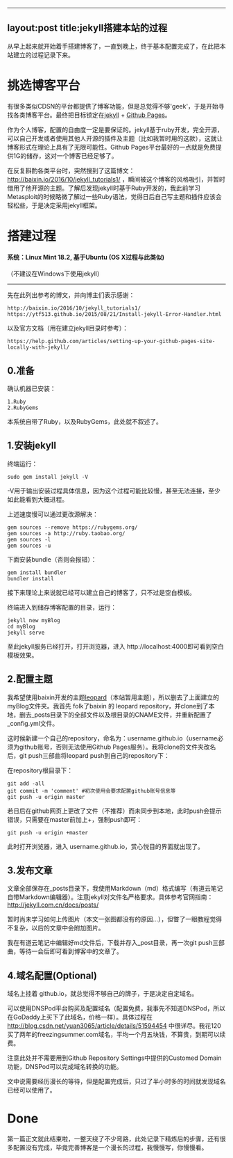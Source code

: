 ﻿---
layout:post
title:jekyll搭建本站的过程
---

从早上起来就开始着手搭建博客了，一直到晚上，终于基本配置完成了，在此把本站建立的过程记录下来。

# 挑选博客平台
有很多类似CDSN的平台都提供了博客功能，但是总觉得不够'geek'，于是开始寻找各类博客平台。最终把目标锁定在[jekyll](http://jekyll.com.cn/) + [Github Pages](https://pages.github.com/)。

作为个人博客，配置的自由度一定是要保证的。jekyll基于ruby开发，完全开源，可以自己开发或者使用其他人开源的插件及主题（比如我暂时用的这款），这就让博客形式在理论上具有了无限可能性。Github Pages平台最好的一点就是免费提供1G的储存，这对一个博客已经足够了。

在反复斟酌各类平台时，突然搜到了这篇博文：http://baixin.io/2016/10/jekyll_tutorials1/ ，瞬间被这个博客的风格吸引，并暂时借用了他开源的主题。了解后发现jekyll时基于Ruby开发的，我此前学习Metasploit的时候略微了解过一些Ruby语法，觉得日后自己写主题和插件应该会轻松些，于是决定采用jekyll框架。

# 搭建过程
#### 系统：Linux Mint 18.2, 基于Ubuntu (OS X过程与此类似)
（不建议在Windows下使用jekyll）

---
先在此列出参考的博文，并向博主们表示感谢：

    http://baixin.io/2016/10/jekyll_tutorials1/
    https://ytf513.github.io/2015/08/21/Install-jekyll-Error-Handler.html
以及官方文档（用在建立jekyll目录时参考）：
    
    https://help.github.com/articles/setting-up-your-github-pages-site-locally-with-jekyll/

## 0.准备
确认机器已安装：

    1.Ruby
    2.RubyGems

本系统自带了Ruby，以及RubyGems，此处就不叙述了。

## 1.安装jekyll
终端运行：

    sudo gem install jekyll -V

-V用于输出安装过程具体信息，因为这个过程可能比较慢，甚至无法连接，至少如此能看到大概进程。


上述速度慢可以通过更改源解决：

    gem sources --remove https://rubygems.org/
    gem sources -a http://ruby.taobao.org/
    gem sources -l
    gem sources -u
    
下面安装bundle（否则会报错）：

    gem install bundler
    bundler install

接下来理论上来说就已经可以建立自己的博客了，只不过是空白模板。

终端进入到储存博客配置的目录，运行：

    jekyll new myBlog
    cd myBlog
    jekyll serve
至此jekyll服务已经打开，打开浏览器，进入 http://localhost:4000即可看到空白模板效果。


## 2.配置主题
我希望使用baixin开发的主题[leopard](https://github.com/leopardpan/leopardpan.github.io/)（本站暂用主题），所以删去了上面建立的myBlog文件夹。我首先 folk了baixin 的 leopard repository，并clone到了本地，删去_posts目录下的全部文件以及根目录的CNAME文件，并重新配置了 _config.yml文件。

这时候新建一个自己的repository，命名为：username.github.io（username必须为github账号，否则无法使用Github Pages服务）。我将clone的文件夹改名后，git push三部曲将leopard push到自己的repository下：

在repository根目录下：
    
    git add -all
    git commit -m 'comment' #初次使用会要求配置github账号信息等
    git push -u origin master 
若日后在github网页上更改了文件（不推荐）而未同步到本地，此时push会提示错误，只需要在master前加上+，强制push即可：

    git push -u origin +master

此时打开浏览器，进入 username.github.io，赏心悦目的界面就出现了。

## 3.发布文章
文章全部保存在_posts目录下，我使用Markdown（md）格式编写（有道云笔记自带Markdown编辑器）。注意jekyll对文件名严格要求。具体参考官网指南：http://jekyll.com.cn/docs/posts/

暂时尚未学习如何上传图片（本文一张图都没有的原因...），但瞥了一眼教程觉得不复杂，以后的文章中会附加图片。

我在有道云笔记中编辑好md文件后，下载并存入_post目录，再一次git push三部曲，等待一会后即可看到博客中的文章了。

## 4.域名配置(Optional)
域名上挂着 github.io，就总觉得不够自己的牌子，于是决定自定域名。

可以使用DNSPod平台购买及配置域名（配置免费，我事先不知道DNSPod，所以在GoDaddy上买下了此域名，价格一样）。具体过程在 http://blog.csdn.net/yuan3065/article/details/51594454 中很详尽。我花120买了两年的freezingsummer.com域名，平均一个月五块钱，不算贵，到期可以续费。

注意此处并不需要用到Github Repository Settings中提供的Customed Domain功能，DNSPod可以完成域名转换的功能。

文中说需要经历漫长的等待，但是配置完成后，只过了半小时多的时间就发现域名已经可以使用了。

# Done
第一篇正文就此结束啦，一整天绕了不少弯路，此处记录下精炼后的步骤，还有很多配置没有完成，毕竟完善博客是一个漫长的过程，我慢慢写，你慢慢看。
